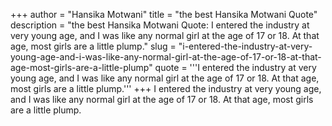 +++
author = "Hansika Motwani"
title = "the best Hansika Motwani Quote"
description = "the best Hansika Motwani Quote: I entered the industry at very young age, and I was like any normal girl at the age of 17 or 18. At that age, most girls are a little plump."
slug = "i-entered-the-industry-at-very-young-age-and-i-was-like-any-normal-girl-at-the-age-of-17-or-18-at-that-age-most-girls-are-a-little-plump"
quote = '''I entered the industry at very young age, and I was like any normal girl at the age of 17 or 18. At that age, most girls are a little plump.'''
+++
I entered the industry at very young age, and I was like any normal girl at the age of 17 or 18. At that age, most girls are a little plump.
